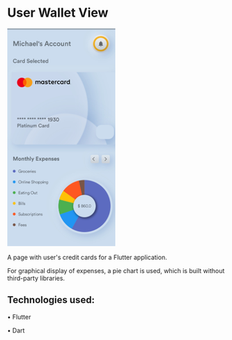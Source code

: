 # User Wallet View

<img src="https://github.com/aniribe/user_wallet_page/blob/main/assets/images/screen.jpg" height=500px>

A page with user's credit cards for a Flutter application.

For graphical display of expenses, a pie chart is used, which is built without third-party libraries.

## Technologies used:

• Flutter

• Dart

